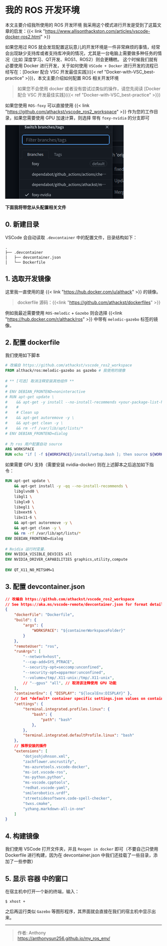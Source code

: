 # 我的 ROS 开发环境


本文主要介绍我所使用的 ROS 开发环境
我采用这个模式进行开发是受到了这篇文章的启发：{{< link "https://www.allisonthackston.com/articles/vscode-docker-ros2.html" >}}
<!--more-->

如果您用过 ROS 就会发现配置这玩意儿的开发环境是一件非常麻烦的事情，经常会出现缺少支持库或者支持库冲突的情况，尤其是一台电脑上需要做多种任务的情况（比如 深度学习、QT开发、ROS1、ROS2）则会更糟糕。
这个时候我们就有必要使用 Docker 进行开发，关于如何使用 `VSCode + Docker` 进行开发的流程已经写在：[Docker 配合 VSC 开发最佳实践]({{< ref "Docker-with-VSC_best-practice" >}})，本文主要介绍如何配置 ROS 相关开发环境

>  如果您不会使用 docker 或者没有尝试过类似的操作，请您先阅读 [Docker 配合 VSC 开发最佳实践]({{< ref "Docker-with-VSC_best-practice" >}})

如果您使用 ``ROS-foxy`` 可以直接使用 {{< link "https://github.com/athackst/vscode_ros2_workspace"  >}} 作为您的工作目录，如果您需要使用 GPU 加速计算，则选择 带有 ``foxy-nvidia`` 的分支即可

![1](images/1.png)

**下面我将带您从头配置相关文件**

## 0. 新建目录

VSCode 会自动读取 `.devcontainer` 中的配置文件，目录结构如下：

```
.
├── .devcontainer
│   ├── devcontainer.json
│   └── Dockerfile
```

## 1. 选取开发镜像

这里我一直使用的是 {{< link "https://hub.docker.com/u/althack" >}} 的镜像。

> dockerfile 源码：{{<link "https://github.com/athackst/dockerfiles" >}}

例如我最近需要使用 `ROS-melodic` + `Gazebo` 则会选择 {{<link "https://hub.docker.com/r/althack/ros" >}} 中带有 `melodic-gazebo` 标签的镜像。

## 2. 配置 dockerfile

我们使用如下脚本

```dockerfile
# 改编自 https://github.com/athackst/vscode_ros2_workspace
FROM althack/ros:melodic-gazebo as gazebo # 我使用的镜像

# ** [可选] 取消注释安装其他组件 **
#
# ENV DEBIAN_FRONTEND=noninteractive
# RUN apt-get update \
#    && apt-get -y install --no-install-recommends <your-package-list-here> \
#    #
#    # Clean up
#    && apt-get autoremove -y \
#    && apt-get clean -y \
#    && rm -rf /var/lib/apt/lists/*
# ENV DEBIAN_FRONTEND=dialog

# 为 ros 用户配置自动 source
ARG WORKSPACE
RUN echo "if [ -f ${WORKSPACE}/install/setup.bash ]; then source ${WORKSPACE}/install/setup.bash; fi" >> /home/ros/.bashrc
```

如果需要 GPU 支持（需要安装 nvidia-docker) 则在上述脚本之后追加如下指令：

```dockerfile
RUN apt-get update \
    && apt-get install -y -qq --no-install-recommends \
    libglvnd0 \
    libgl1 \
    libglx0 \
    libegl1 \
    libxext6 \
    libx11-6 \
    && apt-get autoremove -y \
    && apt-get clean -y \
    && rm -rf /var/lib/apt/lists/*
ENV DEBIAN_FRONTEND=dialog

# Nvidia 运行时变量.
ENV NVIDIA_VISIBLE_DEVICES all
ENV NVIDIA_DRIVER_CAPABILITIES graphics,utility,compute

ENV QT_X11_NO_MITSHM=1
```

## 3. 配置 devcontainer.json

```json
// 改编自 https://github.com/athackst/vscode_ros2_workspace
// See https://aka.ms/vscode-remote/devcontainer.json for format details.
{
	"dockerFile": "Dockerfile",
	"build": {
		"args": {
			"WORKSPACE": "${containerWorkspaceFolder}"
		}
	},
	"remoteUser": "ros",
	"runArgs": [
		"--network=host",
		"--cap-add=SYS_PTRACE",
		"--security-opt=seccomp:unconfined",
		"--security-opt=apparmor:unconfined",
		"--volume=/tmp/.X11-unix:/tmp/.X11-unix",
		// "--gpus" "all", // 取消该注释使用 GPU 功能
	],
	"containerEnv": { "DISPLAY": "${localEnv:DISPLAY}" },
	// Set *default* container specific settings.json values on container create.
	"settings": {
		"terminal.integrated.profiles.linux": {
			"bash": {
				"path": "bash"
			},
		},
		"terminal.integrated.defaultProfile.linux": "bash"
	},
    // 推荐安装的插件
	"extensions": [
		"dotjoshjohnson.xml",
		"zachflower.uncrustify",
		"ms-azuretools.vscode-docker",
		"ms-iot.vscode-ros",
		"ms-python.python",
		"ms-vscode.cpptools",
		"redhat.vscode-yaml",
		"smilerobotics.urdf",
		"streetsidesoftware.code-spell-checker",
		"twxs.cmake",
		"yzhang.markdown-all-in-one"
	]
}
```

## 4. 构建镜像

我们使用 VSCode 打开文件夹，并且 `Reopen in docker` 即可（不要自己只使用 Dockerfile 进行构建，因为在 devcontainer.json 中我们还挂载了一些目录，添加了一些参数）

## 5. 显示 容器 中的窗口

在宿主机中打开一个新的终端，输入：

```shell
$ xhost +
```

之后再运行类似 `Gazebo` 等图形程序，其界面就会直接在我们的宿主机中显示出来。



---

> 作者: Anthony  
> https://anthonysun256.github.io/my_ros_env/
